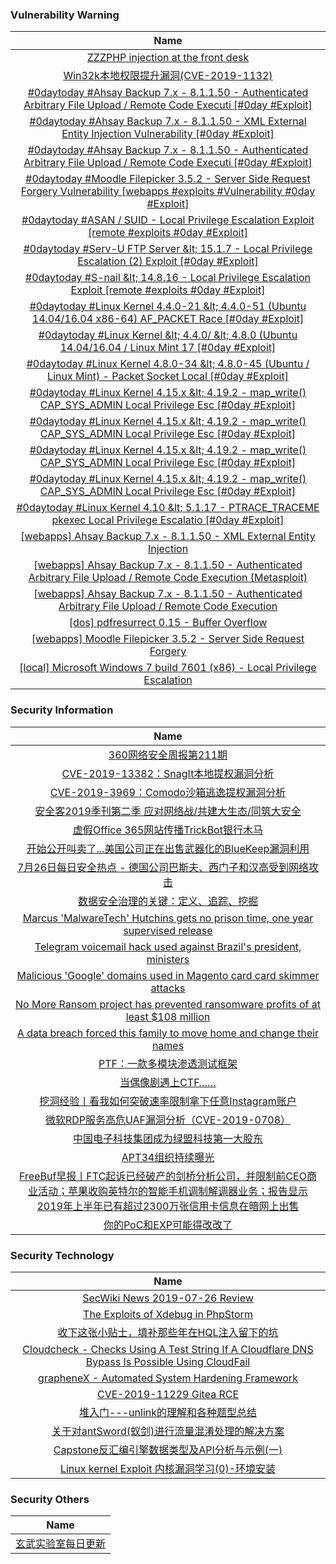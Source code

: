 ###  						       							Vulnerability Warning

|                             Name                             |
| :----------------------------------------------------------: |
|[ZZZPHP injection at the front desk](https://www.seebug.org/vuldb/ssvid-98031)|
|[Win32k本地权限提升漏洞(CVE-2019-1132)](https://www.seebug.org/vuldb/ssvid-98030)|
|[#0daytoday #Ahsay Backup 7.x - 8.1.1.50 - Authenticated Arbitrary File Upload / Remote Code Executi [#0day #Exploit]](http://0day.today/exploits/33046)|
|[#0daytoday #Ahsay Backup 7.x - 8.1.1.50 - XML External Entity Injection Vulnerability [#0day #Exploit]](http://0day.today/exploits/33047)|
|[#0daytoday #Ahsay Backup 7.x - 8.1.1.50 - Authenticated Arbitrary File Upload / Remote Code Executi [#0day #Exploit]](http://0day.today/exploits/33045)|
|[#0daytoday #Moodle Filepicker 3.5.2 - Server Side Request Forgery Vulnerability [webapps #exploits #Vulnerability #0day #Exploit]](http://0day.today/exploits/33044)|
|[#0daytoday #ASAN / SUID - Local Privilege Escalation Exploit  [remote #exploits  #0day #Exploit]](http://0day.today/exploits/33043)|
|[#0daytoday #Serv-U FTP Server &amp;lt; 15.1.7 - Local Privilege Escalation (2) Exploit [#0day #Exploit]](http://0day.today/exploits/33042)|
|[#0daytoday #S-nail &amp;lt; 14.8.16 - Local Privilege Escalation Exploit [remote #exploits  #0day #Exploit]](http://0day.today/exploits/33041)|
|[#0daytoday #Linux Kernel 4.4.0-21 &amp;lt; 4.4.0-51 (Ubuntu 14.04/16.04 x86-64) AF_PACKET Race  [#0day #Exploit]](http://0day.today/exploits/33037)|
|[#0daytoday #Linux Kernel &amp;lt; 4.4.0/ &amp;lt; 4.8.0 (Ubuntu 14.04/16.04 / Linux Mint 17 [#0day #Exploit]](http://0day.today/exploits/33036)|
|[#0daytoday #Linux Kernel 4.8.0-34 &amp;lt; 4.8.0-45 (Ubuntu / Linux Mint) - Packet Socket Local [#0day #Exploit]](http://0day.today/exploits/33035)|
|[#0daytoday #Linux Kernel 4.15.x &amp;lt; 4.19.2 - map_write() CAP_SYS_ADMIN Local Privilege Esc [#0day #Exploit]](http://0day.today/exploits/33034)|
|[#0daytoday #Linux Kernel 4.15.x &amp;lt; 4.19.2 - map_write() CAP_SYS_ADMIN Local Privilege Esc [#0day #Exploit]](http://0day.today/exploits/33033)|
|[#0daytoday #Linux Kernel 4.15.x &amp;lt; 4.19.2 - map_write() CAP_SYS_ADMIN Local Privilege Esc [#0day #Exploit]](http://0day.today/exploits/33029)|
|[#0daytoday #Linux Kernel 4.15.x &amp;lt; 4.19.2 - map_write() CAP_SYS_ADMIN Local Privilege Esc [#0day #Exploit]](http://0day.today/exploits/33028)|
|[#0daytoday #Linux Kernel 4.10 &amp;lt; 5.1.17 - PTRACE_TRACEME pkexec Local Privilege Escalatio [#0day #Exploit]](http://0day.today/exploits/33027)|
|[[webapps] Ahsay Backup 7.x - 8.1.1.50 - XML External Entity Injection](https://www.exploit-db.com/exploits/47181)|
|[[webapps] Ahsay Backup 7.x - 8.1.1.50 - Authenticated Arbitrary File Upload / Remote Code Execution (Metasploit)](https://www.exploit-db.com/exploits/47180)|
|[[webapps] Ahsay Backup 7.x - 8.1.1.50 - Authenticated Arbitrary File Upload / Remote Code Execution](https://www.exploit-db.com/exploits/47179)|
|[[dos] pdfresurrect 0.15 - Buffer Overflow](https://www.exploit-db.com/exploits/47178)|
|[[webapps] Moodle Filepicker 3.5.2 - Server Side Request Forgery](https://www.exploit-db.com/exploits/47177)|
|[[local] Microsoft Windows 7 build 7601 (x86) - Local Privilege Escalation](https://www.exploit-db.com/exploits/47176)|

### 						        							Security Information
|                             Name                                    |
| :----------------------------------------------------------: |
|[360网络安全周报第211期](https://www.anquanke.com/post/id/182837)|
|[CVE-2019-13382：SnagIt本地提权漏洞分析](https://www.anquanke.com/post/id/182818)|
|[CVE-2019-3969：Comodo沙箱逃逸提权漏洞分析](https://www.anquanke.com/post/id/182763)|
|[安全客2019季刊第二季  应对网络战/共建大生态/同筑大安全](https://www.anquanke.com/post/id/182812)|
|[虚假Office 365网站传播TrickBot银行木马](https://www.anquanke.com/post/id/182773)|
|[开始公开叫卖了...美国公司正在出售武器化的BlueKeep漏洞利用](https://www.anquanke.com/post/id/182778)|
|[7月26日每日安全热点 - 德国公司巴斯夫、西门子和汉高受到网络攻击](https://www.anquanke.com/post/id/182774)|
|[数据安全治理的关键：定义、追踪、挖掘](http://blog.nsfocus.net/key-data-security-governance-definition-tracking-mining/)|
|[Marcus 'MalwareTech' Hutchins gets no prison time, one year supervised release](https://www.zdnet.com/article/marcus-malwaretech-hutchins-gets-no-prison-time-one-year-supervised-release/#ftag=RSSbaffb68)|
|[Telegram voicemail hack used against Brazil's president, ministers](https://www.zdnet.com/article/telegram-voicemail-hack-used-against-brazils-president-ministers/#ftag=RSSbaffb68)|
|[Malicious 'Google' domains used in Magento card card skimmer attacks](https://www.zdnet.com/article/malicious-google-domains-used-in-magento-data-skimmer/#ftag=RSSbaffb68)|
|[No More Ransom project has prevented ransomware profits of at least $108 million](https://www.zdnet.com/article/no-more-ransom-project-has-prevented-ransomware-profits-of-at-least-108-million/#ftag=RSSbaffb68)|
|[A data breach forced this family to move home and change their names](https://www.zdnet.com/article/a-data-breach-forced-this-family-to-move-home-and-change-their-names/#ftag=RSSbaffb68)|
|[PTF：一款多模块渗透测试框架](https://www.freebuf.com/sectool/209091.html)|
|[当偶像剧遇上CTF……](https://www.freebuf.com/video/209393.html)|
|[挖洞经验丨看我如何突破速率限制拿下任意Instagram账户](https://www.freebuf.com/vuls/208369.html)|
|[微软RDP服务高危UAF漏洞分析（CVE-2019-0708）](https://www.freebuf.com/vuls/207969.html)|
|[中国电子科技集团成为绿盟科技第一大股东](https://www.freebuf.com/news/209501.html)|
|[APT34组织持续曝光](https://www.freebuf.com/articles/network/208335.html)|
|[FreeBuf早报丨FTC起诉已经破产的剑桥分析公司，并限制前CEO商业活动；苹果收购英特尔的智能手机调制解调器业务；报告显示2019年上半年已有超过2300万张信用卡信息在暗网上出售](https://www.freebuf.com/news/209492.html)|
|[你的PoC和EXP可能得改改了](https://www.freebuf.com/articles/web/207998.html)|

### 						        							Security  Technology
|                             Name                                    |
| :----------------------------------------------------------: |
|[SecWiki News 2019-07-26 Review](http://www.sec-wiki.com/?2019-07-26)|
|[The Exploits of Xdebug in PhpStorm](https://paper.seebug.org/992/)|
|[收下这张小贴士，填补那些年在HQL注入留下的坑](https://www.4hou.com/technology/19407.html)|
|[Cloudcheck - Checks Using A Test String If A Cloudflare DNS Bypass Is Possible Using CloudFail](http://www.kitploit.com/2019/07/cloudcheck-checks-using-test-string-if.html)|
|[grapheneX - Automated System Hardening Framework](http://www.kitploit.com/2019/07/graphenex-automated-system-hardening.html)|
|[CVE-2019-11229 Gitea RCE](http://xz.aliyun.com/t/5788)|
|[堆入门---unlink的理解和各种题型总结](http://xz.aliyun.com/t/5748)|
|[关于对antSword(蚁剑)进行流量混淆处理的解决方案](http://xz.aliyun.com/t/5756)|
|[Capstone反汇编引擎数据类型及API分析与示例(一)](http://xz.aliyun.com/t/5753)|
|[Linux kernel Exploit 内核漏洞学习(0)-环境安装](http://xz.aliyun.com/t/5763)|

### 						        							Security  Others
|                             Name                                    |
| :----------------------------------------------------------: |
|[玄武实验室每日更新](https://weibo.com/p/1006065582522936/wenzhang?from=page_100606_profile&wvr=6&mod=wenzhangmore)|

